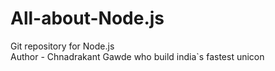 # All-about-Node.js
Git repository for Node.js
<br>
Author - Chnadrakant Gawde who build india`s fastest unicon 
